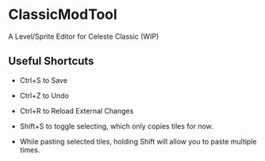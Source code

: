 # ClassicModTool
A Level/Sprite Editor for Celeste Classic (WIP)

## Useful Shortcuts

- Ctrl+S to Save
- Ctrl+Z to Undo
- Ctrl+R to Reload External Changes

- Shift+S to toggle selecting, which only copies tiles for now.
- While pasting selected tiles, holding Shift will allow you to paste multiple times.
